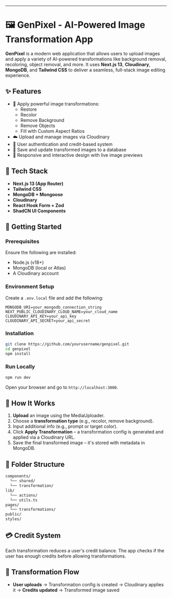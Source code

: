 
---

# 🖼️ GenPixel - AI-Powered Image Transformation App

**GenPixel** is a modern web application that allows users to upload images and apply a variety of AI-powered transformations like background removal, recoloring, object removal, and more. It uses **Next.js 13**, **Cloudinary**, **MongoDB**, and **Tailwind CSS** to deliver a seamless, full-stack image editing experience.

## ✨ Features

- 🔄 Apply powerful image transformations:
  - Restore
  - Recolor
  - Remove Background
  - Remove Objects
  - Fill with Custom Aspect Ratios
- ☁️ Upload and manage images via Cloudinary
- 👤 User authentication and credit-based system
- 💾 Save and update transformed images to a database
- 📐 Responsive and interactive design with live image previews

## 🔧 Tech Stack

- **Next.js 13 (App Router)**
- **Tailwind CSS**
- **MongoDB + Mongoose**
- **Cloudinary**
- **React Hook Form + Zod**
- **ShadCN UI Components**

## 🚀 Getting Started

### Prerequisites

Ensure the following are installed:

- Node.js (v18+)
- MongoDB (local or Atlas)
- A Cloudinary account

### Environment Setup

Create a `.env.local` file and add the following:

```env
MONGODB_URI=your_mongodb_connection_string
NEXT_PUBLIC_CLOUDINARY_CLOUD_NAME=your_cloud_name
CLOUDINARY_API_KEY=your_api_key
CLOUDINARY_API_SECRET=your_api_secret
```

### Installation

```bash
git clone https://github.com/yourusername/genpixel.git
cd genpixel
npm install
```

### Run Locally

```bash
npm run dev
```

Open your browser and go to `http://localhost:3000`.

## 🧠 How It Works

1. **Upload** an image using the MediaUploader.
2. Choose a **transformation type** (e.g., recolor, remove background).
3. Input additional info (e.g., prompt or target color).
4. Click **Apply Transformation** – a transformation config is generated and applied via a Cloudinary URL.
5. Save the final transformed image – it's stored with metadata in MongoDB.

## 📁 Folder Structure

```bash
components/
  └── shared/
  └── transformation/
lib/
  └── actions/
  └── utils.ts
pages/
  └── transformations/
public/
styles/
```

## 💳 Credit System

Each transformation reduces a user's credit balance. The app checks if the user has enough credits before allowing transformations.

## 🧩 Transformation Flow

- **User uploads** → Transformation config is created → Cloudinary applies it → **Credits updated** → Transformed image saved

